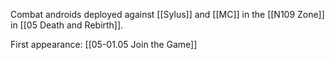 Combat androids deployed against [[Sylus]] and [[MC]] in the [[N109 Zone]] in [[05 Death and Rebirth]].

First appearance: [[05-01.05 Join the Game]]